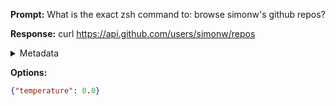 **Prompt:**
What is the exact zsh command to: browse simonw's github repos?


**Response:**
curl https://api.github.com/users/simonw/repos

<details><summary>Metadata</summary>

- Duration: 1423 ms
- Datetime: 2023-08-28T21:04:36.602078
- Model: gpt-4-0613

</details>

**Options:**
```json
{"temperature": 0.0}
```

